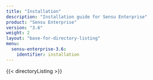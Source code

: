 ```yaml
---
title: "Installation"
description: "Installation guide for Sensu Enterprise"
product: "Sensu Enterprise"
version: "3.6"
weight: 2
layout: "base-for-directory-listing"
menu:
  sensu-enterprise-3.6:
    identifier: installation
---
```


{{< directoryListing >}}
